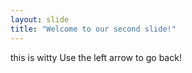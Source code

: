 ```yaml
---
layout: slide
title: "Welcome to our second slide!"
---
```

this is witty
Use the left arrow to go back!
